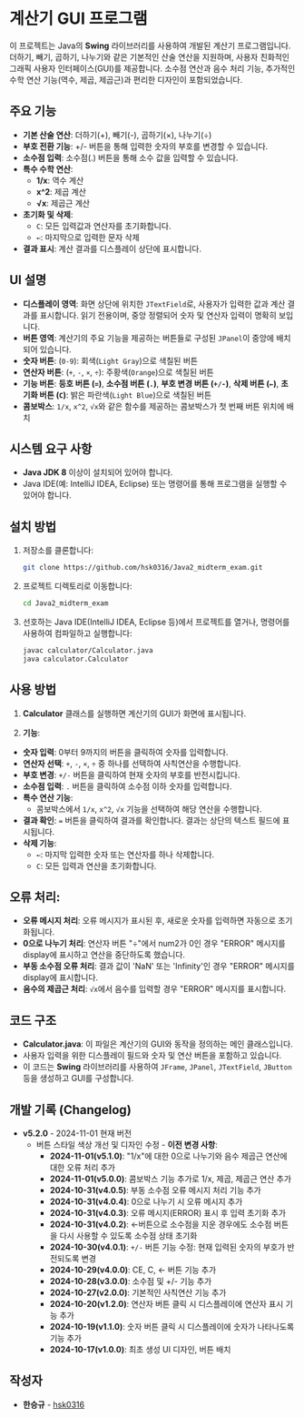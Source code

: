 # 계산기 GUI 프로그램

이 프로젝트는 Java의 **Swing** 라이브러리를 사용하여 개발된 계산기 프로그램입니다. 더하기, 빼기, 곱하기, 나누기와 같은 기본적인 산술 연산을 지원하며, 사용자 친화적인 그래픽 사용자 인터페이스(GUI)를 제공합니다. 소수점 연산과 음수 처리 기능, 추가적인 수학 연산 기능(역수, 제곱, 제곱근)과 편리한 디자인이 포함되었습니다.

## 주요 기능

- **기본 산술 연산**: 더하기(+), 빼기(-), 곱하기(×), 나누기(÷)
- **부호 전환 기능**: +/- 버튼을 통해 입력한 숫자의 부호를 변경할 수 있습니다.
- **소수점 입력**: 소수점(.) 버튼을 통해 소수 값을 입력할 수 있습니다.
- **특수 수학 연산**:
  - **1/x**: 역수 계산
  - **x^2**: 제곱 계산
  - **√x**: 제곱근 계산
- **초기화 및 삭제**:
  - `C`: 모든 입력값과 연산자를 초기화합니다.
  - `←`: 마지막으로 입력한 문자 삭제
- **결과 표시**: 계산 결과를 디스플레이 상단에 표시합니다.

## UI 설명
- **디스플레이 영역**: 화면 상단에 위치한 `JTextField`로, 사용자가 입력한 값과 계산 결과를 표시합니다. 읽기 전용이며, 중앙 정렬되어 숫자 및 연산자 입력이 명확히 보입니다.
- **버튼 영역**: 계산기의 주요 기능을 제공하는 버튼들로 구성된 `JPanel`이 중앙에 배치되어 있습니다.
 - **숫자 버튼**: (`0-9`): 회색(`Light Gray`)으로 색칠된 버튼
 - **연산자 버튼**: (`+`, `-`, `×`, `÷`): 주황색(`Orange`)으로 색칠된 버튼
 - **기능 버튼**: **등호 버튼 (`=`)**, **소수점 버튼 (`.`)**, **부호 변경 버튼 (`+/-`)**, **삭제 버튼 (`←`)**, **초기화 버튼 (`C`)**: 밝은 파란색(`Light Blue`)으로 색칠된 버튼
- **콤보박스**: `1/x`, `x^2`, `√x`와 같은 함수를 제공하는 콤보박스가 첫 번째 버튼 위치에 배치

## 시스템 요구 사항

- **Java JDK 8** 이상이 설치되어 있어야 합니다.
- Java IDE(예: IntelliJ IDEA, Eclipse) 또는 명령어를 통해 프로그램을 실행할 수 있어야 합니다.

## 설치 방법

1. 저장소를 클론합니다:
    ```bash
    git clone https://github.com/hsk0316/Java2_midterm_exam.git
    ```

2. 프로젝트 디렉토리로 이동합니다:
    ```bash
    cd Java2_midterm_exam
    ```

3. 선호하는 Java IDE(IntelliJ IDEA, Eclipse 등)에서 프로젝트를 열거나, 명령어를 사용하여 컴파일하고 실행합니다:
    ```bash
    javac calculator/Calculator.java
    java calculator.Calculator
    ```

## 사용 방법

1. **Calculator** 클래스를 실행하면 계산기의 GUI가 화면에 표시됩니다.

2.  **기능**:
- **숫자 입력**: 0부터 9까지의 버튼을 클릭하여 숫자를 입력합니다.
- **연산자 선택**: `+`, `-`, `×`, `÷` 중 하나를 선택하여 사칙연산을 수행합니다.
- **부호 변경**: `+/-` 버튼을 클릭하여 현재 숫자의 부호를 반전시킵니다.
- **소수점 입력**: `.` 버튼을 클릭하여 소수점 이하 숫자를 입력합니다.
- **특수 연산 기능**:
  - 콤보박스에서 `1/x`, `x^2`, `√x` 기능을 선택하여 해당 연산을 수행합니다.
- **결과 확인**: `=` 버튼을 클릭하여 결과를 확인합니다. 결과는 상단의 텍스트 필드에 표시됩니다.
- **삭제 기능**:
  - `←`: 마지막 입력한 숫자 또는 연산자를 하나 삭제합니다.
  - `C`: 모든 입력과 연산을 초기화합니다.
## **오류 처리**: 
- **오류 메시지 처리**: 오류 메시지가 표시된 후, 새로운 숫자를 입력하면 자동으로 초기화됩니다.
- **0으로 나누기 처리**: 연산자 버튼 "÷"에서 num2가 0인 경우 "ERROR" 메시지를 display에 표시하고 연산을 중단하도록 했습니다.
- **부동 소수점 오류 처리**: 결과 값이 'NaN' 또는 'Infinity'인 경우 "ERROR" 메시지를 display에 표시합니다.
- **음수의 제곱근 처리**: `√x`에서 음수를 입력할 경우 "ERROR" 메시지를 표시합니다.

## 코드 구조

- **Calculator.java**: 이 파일은 계산기의 GUI와 동작을 정의하는 메인 클래스입니다. 
- 사용자 입력을 위한 디스플레이 필드와 숫자 및 연산 버튼을 포함하고 있습니다.
- 이 코드는 **Swing** 라이브러리를 사용하여 `JFrame`, `JPanel`, `JTextField`, `JButton` 등을 생성하고 GUI를 구성합니다.

## 개발 기록 (Changelog)

- **v5.2.0** - 2024-11-01 현재 버전
    -  버튼 스타일 색상 개선 및 디자인 수정
      - **이전 변경 사항**: 
        - **2024-11-01(v5.1.0)**: "1/x"에 대한 0으로 나누기와 음수 제곱근 연산에 대한 오류 처리 추가
        - **2024-11-01(v5.0.0)**: 콤보박스 기능 추가로 1/x, 제곱, 제곱근 연산 추가
        - **2024-10-31(v4.0.5)**: 부동 소수점 오류 메시지 처리 기능 추가
        - **2024-10-31(v4.0.4)**: 0으로 나누기 시 오류 메시지 추가
        - **2024-10-31(v4.0.3)**: 오류 메시지(ERROR) 표시 후 입력 초기화 추가
        - **2024-10-31(v4.0.2)**: ←버튼으로 소수점을 지운 경우에도 소수점 버튼을 다시 사용할 수 있도록 소수점 상태 초기화
        - **2024-10-30(v4.0.1)**: `+/-` 버튼 기능 수정: 현재 입력된 숫자의 부호가 반전되도록 변경
        - **2024-10-29(v4.0.0)**: CE, C, ← 버튼 기능 추가
        - **2024-10-28(v3.0.0)**: 소수점 및 +/- 기능 추가
        - **2024-10-27(v2.0.0)**: 기본적인 사칙연산 기능 추가
        - **2024-10-20(v1.2.0)**: 연산자 버튼 클릭 시 디스플레이에 연산자 표시 기능 추가
        - **2024-10-19(v1.1.0)**: 숫자 버튼 클릭 시 디스플레이에 숫자가 나타나도록 기능 추가
        - **2024-10-17(v1.0.0)**: 최초 생성 UI 디자인, 버튼 배치


## 작성자

- **한승규** - [hsk0316](https://github.com/hsk0316)
